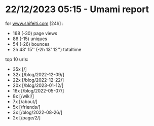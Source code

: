 # 22/12/2023 05:15 - Umami report
for www.shifeiti.com [24h] :

 - 168 (-30) page views
 - 86 (-15) uniques
 - 54 (-26) bounces
 - 2h 43' 15'' (-2h 13' 12'') totaltime


top 10 urls:
 - 35x [/]
 - 32x [/blog/2022-12-09/]
 - 22x [/blog/2022-12-22/]
 - 20x [/blog/2023-01-12/]
 - 16x [/blog/2022-05-07/]
 - 8x [/wiki/]
 - 7x [/about/]
 - 5x [/friends/]
 - 3x [/blog/2022-08-26/]
 - 2x [/page/2/]


